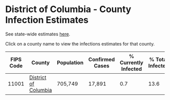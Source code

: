 # District of Columbia - County Infection Estimates

See state-wide estimates [here](/infections/us-dc).

Click on a county name to view the infections estimates for that county.

|   FIPS Code |                                       County |   Population |   Confirmed Cases |   % Currently Infected |   % Total Infected |
|-------------|----------------------------------------------|--------------|-------------------|------------------------|--------------------|
|       11001 | [District of Columbia](district-of-columbia) |      705,749 |            17,891 |                    0.7 |               13.6 |